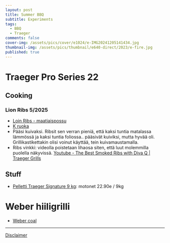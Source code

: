 ```yaml
---
layout: post
title: Summer BBQ
subtitle: Experiments
tags:
  - BBQ
  - Traeger
comments: false
cover-img: /assets/pics/cover/e1024/e-IMG20241205141434.jpg
thumbnail-img: /assets/pics/thumbnail/e640-direct/2023/e-fire.jpg
published: true
---
```



# Traeger Pro Series 22 

## Cooking 

### Lion Ribs 5/2025

- [Loin Ribs - maatiaispossu](https://snellman.fi/fi/tuotteet/maatiaispossun-loin-ribs-n-10-kg/)
- [K ruoka](https://www.k-ruoka.fi/artikkelit/grillaus/grillataan-ribseja)
- Pääsi kuivaksi. Ribsit sen verran pieniä, että kaksi tuntia matalassa lämmössä ja kaksi tuntia foliossa.. pääsivät kuiviksi, mutta hyvää oli. Grillikastikettakin olisi voinut käyttää, tein kuivamaustamalla.
- Ribs vinkki: videolla poistetaan lihaosa siten, että luut molemmilla puolella näkyvissä. [Youtube - The Best Smoked Ribs with Diva Q | Traeger Grills](https://youtu.be/7zhuA8VZtDo?si=bfYB9Bb6yiQh3f5Z&t=174)

## Stuff 

- [Pelletti Traeger Signature 9 kg](https://www.taloon.com/pelletti-traeger-signature-9-kg): motonet 22.90e / 9kg

# Weber hiiligrilli

- [Weber coal](https://www.taloon.com/brikettigrilli-weber-master-touch-premium-e-5770-2019)

---

[Disclaimer](https://talonendm.github.io/disclaimer)

